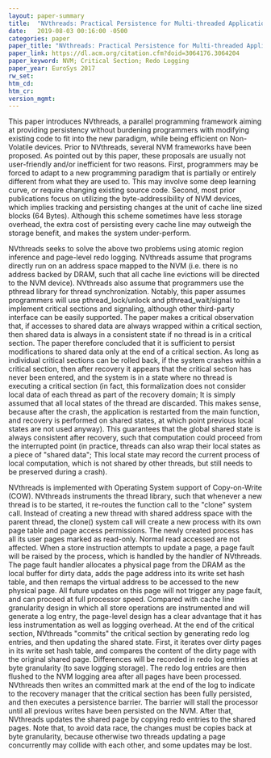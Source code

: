```yaml
---
layout: paper-summary
title:  "NVthreads: Practical Persistence for Multi-threaded Applications"
date:   2019-08-03 00:16:00 -0500
categories: paper
paper_title: "NVthreads: Practical Persistence for Multi-threaded Applications"
paper_link: https://dl.acm.org/citation.cfm?doid=3064176.3064204
paper_keyword: NVM; Critical Section; Redo Logging
paper_year: EuroSys 2017
rw_set: 
htm_cd: 
htm_cr: 
version_mgmt: 
---
```


This paper introduces NVthreads, a parallel programming framework aiming at providing persistency without burdening 
programmers with modifying existing code to fit into the new paradigm, while being efficient on Non-Volatile devices.
Prior to NVthreads, several NVM frameworks have been proposed. As pointed out by this paper, these proposals are usually 
not user-friendly and/or inefficient for two reasons. First, programmers may be forced to adapt to a new programming
paradigm that is partially or entirely different from what they are used to. This may involve some deep learning curve,
or require changing existing source code. Second, most prior publications focus on utilizing the byte-addressibility
of NVM devices, which implies tracking and persisting changes at the unit of cache line sized blocks (64 Bytes). Although
this scheme sometimes have less storage overhead, the extra cost of persisting every cache line may outweigh the 
storage benefit, and makes the system under-perform. 

NVthreads seeks to solve the above two problems using atomic region inference and page-level redo logging. NVthreads assume 
that programs directly run on an address space mapped to the NVM (i.e. there is no address backed by DRAM, such that all 
cache line evictions will be directed to the NVM device). NVthreads also assume that programmers use the pthread library
for thread synchronization. Notably, this paper assumes programmers will use pthread_lock/unlock and pthread_wait/signal
to implement critical sections and signaling, although other third-party interface can be easily supported. The paper makes 
a critical observation that, if accesses to shared data are always wrapped within a critical section, then shared data 
is always in a consistent state if no thread is in a critical section. The paper therefore concluded that it is sufficient 
to persist modifications to shared data only at the end of a critical section. As long as individual critical sections 
can be rolled back, if the system crashes within a critical section, then after recovery it appears that the critical
section has never been entered, and the system is in a state where no thread is executing a critical section (in fact,
this formalization does not consider local data of each thread as part of the recovery domain; It is simply assumed 
that all local states of the thread are discarded. This makes sense, because after the crash, the application is restarted 
from the main function, and recovery is performed on shared states, at which point previous local states are not used anyway). 
This guarantees that the global shared state is always consistent after recovery, such that computation could proceed
from the interrupted point (in practice, threads can also wrap their local states as a piece of "shared data"; This local
state may record the current process of local computation, which is not shared by other threads, but still needs to be 
preserved during a crash).

NVthreads is implemented with Operating System support of Copy-on-Write (COW). NVthreads instruments the thread library,
such that whenever a new thread is to be started, it re-routes the function call to the "clone" system call. Instead of 
creating a new thread with shared address space with the parent thread, the clone() system call will create a new process
with its own page table and page access permissions. The newly created process has all its user pages marked as read-only.
Normal read accessed are not affected. When a store instruction attempts to update a page, a page fault will be raised 
by the process, which is handled by the handler of NVthreads. The page fault handler allocates a physical page from the DRAM
as the local buffer for dirty data, adds the page address into its write set hash table, and then remaps the virtual 
address to be accessed to the new physical page. All future updates on this page will not trigger any page fault, and 
can proceed at full processor speed. Compared with cache line granularity design in which all store operations are 
instrumented and will generate a log entry, the page-level design has a clear advantage that it has less instrumentation 
as well as logging overhead. At the end of the critical section, NVthreads "commits" the critical section by generating 
redo log entries, and then updating the shared state. First, it iterates over dirty pages in its write set hash table, 
and compares the content of the dirty page with the original shared page. Differences will be recorded in redo log entries
at byte granularity (to save logging storage). The redo log entries are then flushed to the NVM logging area after all pages have
been processed. NVthreads then writes an committed mark at the end of the log to indicate to the recovery manager that the 
critical section has been fully persisted, and then executes a persistence barrier. The barrier will stall the processor until
all previous writes have been persisted on the NVM. After that, NVthreads updates the shared page by copying redo entries
to the shared pages. Note that, to avoid data race, the changes must be copies back at byte granularity, because otherwise
two threads updating a page concurrently may collide with each other, and some updates may be lost. 


